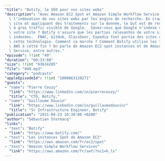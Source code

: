 ```yaml
---
"title": "Botify, le SEO pour vos sites webs"
"description": "Avec Amazon EC2 Spot et Amazon Simple Workflow Service: Botify optimise\
  \ l'indexation de vos sites webs par les engins de recherche. En crawlant votre\
  \ site et appliquant des traitements sur la donnée, le but est de rendre votre site\
  \ à gros traffic visible de Google.  Savez-vous que Google n'indexe que 30-40% de\
  \ votre site ? Botify s'assure que les parties relevantes de votre site soient correctement\
  \ indexées.  FNAC, GitHub, GlassDoor, Expedia font partie des sites qui utilisent\
  \ cette technologie. Comment ca marche ? Comment Botify utilise les technologies\
  \ AWS à cette fin ? On parle de Amazon EC2 spot instances et de Amazon Simple Workflow\
  \ Service, entre autres."
"episode": !!int "49"
"duration": "00:33:08"
"size": !!int "63634205"
"file": "049.mp3"
"category": "podcasts"
"appleEpisodeId": !!int "1000663120271"
"guests":
- "name": "Pierre Couzy"
  "link": "https://www.linkedin.com/in/pierrecouzy/"
  "title": "CTO, Botify,"
- "name": "Guillaume Dauvin"
  "link": "https://www.linkedin.com/in/guillaumedauvin/"
  "title": "Sr Infrastructure Engineer, Botify"
"publication": "2021-04-23 10:30:00 +0200"
"author": "Sébastien Stormacq"
"links":
- "text": "Botify"
  "link": "https://www.botify.com/"
- "text": "Les instances Spot de Amazon EC2"
  "link": "https://aws.amazon.com/fr/ec2/spot"
- "text": "Amazon Simple Workflow Services"
  "link": "https://aws.amazon.com/fr/swf/?nc1=h_ls"
---
```

